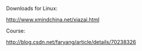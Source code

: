 Downloads for Linux:

http://www.xmindchina.net/xiazai.html

Course:

http://blog.csdn.net/faryang/article/details/70238326
